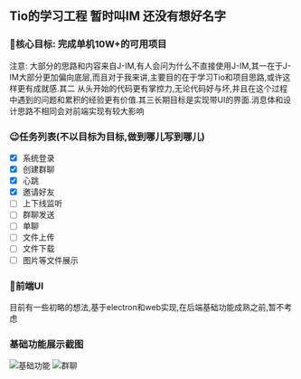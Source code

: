 ## Tio的学习工程 暂时叫IM 还没有想好名字

### 🤩核心目标: 完成单机10W+的可用项目

注意: 大部分的思路和内容来自J-IM,有人会问为什么不直接使用J-IM,其一在于J-IM大部分更加偏向底层,而且对于我来讲,主要目的在于学习Tio和项目思路,或许这样更有成就感.其二
从头开始的代码更有掌控力,无论代码好与坏,并且在这个过程中遇到的问题和累积的经验更有价值.其三长期目标是实现带UI的界面.消息体和设计思路不相同会对前端实现有较大影响

### 😉任务列表(不以目标为目标,做到哪儿写到哪儿)
- [X] 系统登录
- [X] 创建群聊
- [X] 心跳
- [X] 邀请好友
- [ ] 上下线监听
- [ ] 群聊发送
- [ ] 单聊
- [ ] 文件上传
- [ ] 文件下载
- [ ] 图片等文件展示

### 🎉前端UI
目前有一些初略的想法,基于electron和web实现,在后端基础功能成熟之前,暂不考虑

### 基础功能展示截图
![基础功能](https://images.gitee.com/uploads/images/2021/1010/003129_ffffa712_1446263.png "屏幕截图.png")
![群聊](https://images.gitee.com/uploads/images/2021/1010/235014_8203ff81_1446263.png "屏幕截图.png")
